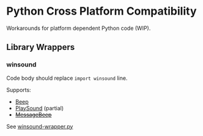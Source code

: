 # Python Cross Platform Compatibility
Workarounds for platform dependent Python code (WIP). 

## Library Wrappers

### winsound
Code body should replace `import winsound` line.

Supports:
- [Beep](https://docs.python.org/3/library/winsound.html#winsound.Beep)
- [PlaySound](https://docs.python.org/2/library/winsound.html#winsound.PlaySound) (partial)
- ~~[MessageBeep](https://docs.python.org/2/library/winsound.html#winsound.MessageBeep)~~

See [winsound-wrapper.py](winsound-wrapper.py)